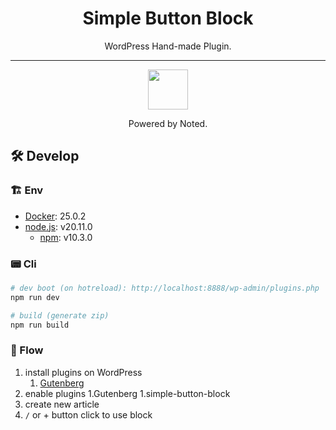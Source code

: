 <div align="center">

# Simple Button Block

WordPress Hand-made Plugin.

---

<img src="https://avatars.githubusercontent.com/u/84720167?s=200&v=4" width="64"><br />

Powered by Noted.

</div>

## 🛠️ Develop

### 🏗️ Env

- [Docker](https://www.docker.com/ja-jp/products/docker-desktop/): 25.0.2
- [node.js](https://nodejs.org/en/download/package-manager): v20.11.0
  - [npm](https://www.npmjs.com/): v10.3.0

### 📟 Cli

```bash
# dev boot (on hotreload): http://localhost:8888/wp-admin/plugins.php
npm run dev

# build (generate zip)
npm run build
```

### 🧭 Flow

1. install plugins on WordPress
   1. [Gutenberg](https://ja.wordpress.org/plugins/gutenberg/)
1. enable plugins
   1.Gutenberg
   1.simple-button-block
1. create new article
1. `/` or + button click to use block
